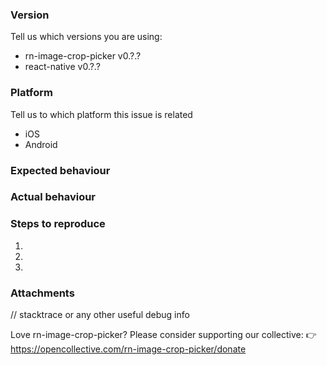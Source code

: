 ### Version

Tell us which versions you are using:

- rn-image-crop-picker v0.?.?
- react-native v0.?.?

### Platform

Tell us to which platform this issue is related

- iOS
- Android

### Expected behaviour

### Actual behaviour

### Steps to reproduce

1.

2.

3.

### Attachments

// stacktrace or any other useful debug info

Love rn-image-crop-picker? Please consider supporting our collective:
👉 https://opencollective.com/rn-image-crop-picker/donate
